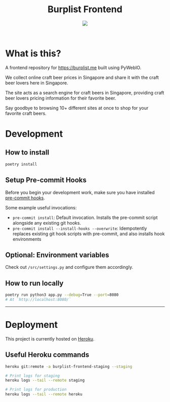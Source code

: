 <h1 align="center"><strong>Burplist Frontend</strong></h1>

<p align="center">
  <img width=auto height=auto src="https://media.giphy.com/media/DGWAx8d3IkICs/giphy.gif">
</p>
<br />

# What is this?

A frontend repository for https://burplist.me built using PyWebIO.

We collect online craft beer prices in Singapore and share it with the craft beer lovers here in Singapore.

The site acts as a search engine for craft beers in Singapore, providing craft beer lovers pricing information for their favorite beer.

Say goodbye to browsing 10+ different sites at once to shop for your favorite craft beers.

# Development

## How to install

```sh
poetry install
```

## Setup Pre-commit Hooks

Before you begin your development work, make sure you have installed [pre-commit hooks](https://pre-commit.com/index.html#installation).

Some example useful invocations:

-   `pre-commit install`: Default invocation. Installs the pre-commit script alongside any existing git hooks.
-   `pre-commit install --install-hooks --overwrite`: Idempotently replaces existing git hook scripts with pre-commit, and also installs hook environments

## Optional: Environment variables

Check out `/src/settings.py` and configure them accordingly.

## How to run locally

```sh
poetry run python3 app.py --debug=True --port=8080
# At `http://localhost:8080/`
```

---

# Deployment

This project is currently hosted on [Heroku](https://www.heroku.com/).

## Useful Heroku commands

```sh
heroku git:remote -a burplist-frontend-staging --staging

# Print logs for staging
heroku logs --tail --remote staging

# Print logs for production
heroku logs --tail --remote heroku
```
